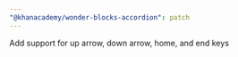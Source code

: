 ```yaml
---
"@khanacademy/wonder-blocks-accordion": patch
---
```


Add support for up arrow, down arrow, home, and end keys
